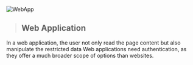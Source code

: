 ![WebApp](https://www.scnsoft.com/blog-pictures/web-apps/web-application-vs-website-01.png)



> ## Web Application

In a web application, the user not only read the page content but also manipulate the restricted data Web applications need authentication, as they offer a much broader scope of options than websites.